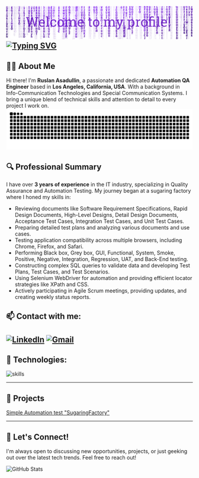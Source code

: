 ![MY cool](https://github.com/RuslanAsadullin/img/blob/main/header.png)
[![Typing SVG](https://readme-typing-svg.demolab.com/?multiline=true&random=false&width=435&height=105&lines=Ruslan+Asadullin;Automation+QA+Engineer;Los+Angeles%2C+California%2C+USA&font=Apple+Chancery&color=000000&duration=3000&size=30)](https://git.io/typing-svg)
---
## 👨‍💻 About Me
Hi there! I'm **Ruslan Asadullin**, a passionate and dedicated **Automation QA Engineer** based in **Los Angeles, California, USA**. With a background in Info-Communication Technologies and Special Communication Systems. I bring a unique blend of technical skills and attention to detail to every project I work on.
![BEPb's github contribution graph snake](https://raw.githubusercontent.com/BEPb/BEPb/output/github-contribution-grid-snake.svg)

## 🔍 Professional Summary
I have over **3 years of experience** in the IT industry, specializing in Quality Assurance and Automation Testing. My journey began at a sugaring factory where I honed my skills in:

* Reviewing documents like Software Requirement Specifications, Rapid Design Documents, High-Level Designs, Detail Design Documents, Acceptance Test Cases, Integration Test Cases, and Unit Test Cases.
* Preparing detailed test plans and analyzing various documents and use cases.
* Testing application compatibility across multiple browsers, including Chrome, Firefox, and Safari.
* Performing Black box, Grey box, GUI, Functional, System, Smoke, Positive, Negative, Integration, Regression, UAT, and Back-End testing.
* Constructing complex SQL queries to validate data and developing Test Plans, Test Cases, and Test Scenarios.
* Using Selenium WebDriver for automation and providing efficient locator strategies like XPath and CSS.
* Actively participating in Agile Scrum meetings, providing updates, and creating weekly status reports.
## 📫 Contact with me:

[![LinkedIn](https://img.shields.io/badge/-LinkedIn-090909?style=for-the-badge&logo=LinkedIn&logoColor=blue)](https://www.linkedin.com/in/ruslan-asadullin-us/)
[![Gmail](https://img.shields.io/badge/-Email-090909?style=for-the-badge&logo=Gmail&logoColor=rd)](mailto:ruslan.asadullin.us@gmail.com)
---
## 🔧 Technologies:

![skills](https://skillicons.dev/icons?i=java,selenium,html,css,postman,mongodb,mysql,docker,svg,jenkins,git,gitlab,bash,nginx,vscode&theme=light)

---
## 🚀 Projects
[Simple Automation test "SugaringFactory"](https://github.com/RuslanAsadullin/SugaringFactory)

---
## 🌟 Let's Connect!
I'm always open to discussing new opportunities, projects, or just geeking out over the latest tech trends. Feel free to reach out!


![GitHub Stats](https://github-readme-stats.vercel.app/api?username=RuslanAsadullin&show_icons=true&theme=dark)

